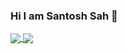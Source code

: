 ### Hi I am Santosh Sah 👋

<a href="https://github.com/sahsantoshh">
  <img align="center" src="https://github-readme-stats.vercel.app/api?username=sahsantoshh&show_icons=true&count_private=true&include_all_commits=true" />
</a>
<a href="https://github.com/sahsantoshh">
  <img align="center" src="https://github-readme-stats.vercel.app/api/top-langs/?username=sahsantoshh&show_icons=true&count_private=true&layout=compact&langs_count=10" />
</a>

